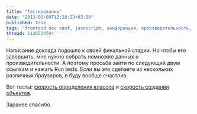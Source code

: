 ```yaml
---
title: "Тестирование"
date: "2013-03-09T12:28:23+03:00"
published: true
tags: "frontend dev conf, javascript, конференция, производительность, просьба"
thread: 1126534594
---
```


Написание доклада подошло к своей финальной стадии. Но чтобы его завершить, мне нужно собрать немножко данных
о производительности. А поэтому просьба зайти по следующий двум ссылкам и нажать Run tests. Если вы это сделаете
из нескольких различных браузеров, я буду вообще счастлив.

Вот тесты: [скорость определения классов](http://jsperf.com/object-definition-speed) и
[скорость создания объектов](http://jsperf.com/object-instantiation-speed).

Заранее спасибо.
